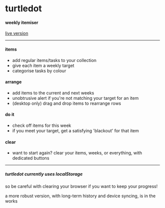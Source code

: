 # turtledot
#### weekly itemiser

[live version](https://benjaminrshill.github.io/turtledot)

***

#### items 
- add regular items/tasks to your collection
- give each item a weekly target
- categorise tasks by colour

#### arrange
- add items to the current and next weeks
- unobtrusive alert if you're not matching your target for an item
- (desktop only) drag and drop items to rearrange rows

#### do it
- check off items for this week
- if you meet your target, get a satisfying 'blackout' for that item

#### clear
- want to start again? clear your items, weeks, or everything, with dedicated buttons

***

##### turtledot currently uses localStorage
so be careful with clearing your browser if you want to keep your progress!

a more robust version, with long-term history and device syncing, is in the works
